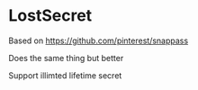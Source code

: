 # LostSecret


Based on https://github.com/pinterest/snappass



Does the same thing but better

Support illimted lifetime secret